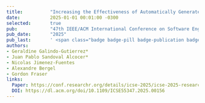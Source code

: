 ```yaml
---
title:          "Increasing the Effectiveness of Automatically Generated Tests by Improving Class Observability"
date:           2025-01-01 00:01:00 -0300
selected:       true
pub:            "47th IEEE/ACM International Conference on Software Engineering"
pub_date:       "2025"
pub_last:       ' <span class="badge badge-pill badge-publication badge-primary">ICSE</span> <span class="badge badge-pill badge-publication badge-light">Distinguished Paper Award</span> <span class="badge badge-pill badge-publication badge-success">Core A*</span>'
authors:
- Geraldine Galindo-Gutierrez*
- Juan Pablo Sandoval Alcocer*
- Nicolas Jimenez-Fuentes
- Alexandre Bergel
- Gordon Fraser
links:
  Paper: https://conf.researchr.org/details/icse-2025/icse-2025-research-track/113/Increasing-the-Effectiveness-of-Automatically-Generated-Tests-by-Improving-Class-Obse
  DOI: https://dl.acm.org/doi/10.1109/ICSE55347.2025.00156
---
```

